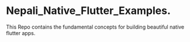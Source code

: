 # Nepali_Native_Flutter_Examples.
This Repo contains the fundamental concepts for building beautiful native flutter apps.
